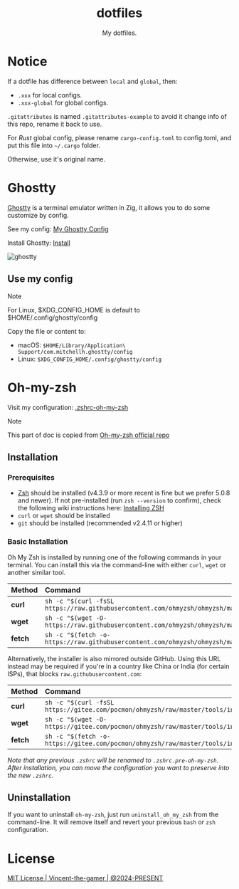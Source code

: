 <h1 align="center">dotfiles</h1>
<p align="center">My dotfiles.</p>

# Notice
If a dotfile has difference between `local` and `global`, then:
- `.xxx` for local configs.
- `.xxx-global` for global configs.

`.gitattributes` is named `.gitattributes-example` to avoid it change info of this repo, rename it back to use.

For *Rust* global config, please rename `cargo-config.toml` to config.toml, and put this file into `~/.cargo` folder.

Otherwise, use it's original name.

# Ghostty

[Ghostty](https://github.com/ghostty-org/ghostty) is a terminal emulator written in Zig, it allows you to do some customize by config.

See my config: [My Ghostty Config](./ghostty/config)

Install Ghostty: [Install](https://ghostty.org/docs/install/binary)

![ghostty](./assets/ghostty.png)

## Use my config

> [!NOTE]
> For Linux, $XDG_CONFIG_HOME is default to $HOME/.config/ghostty/config

Copy the file or content to:

- macOS: `$HOME/Library/Application\ Support/com.mitchellh.ghostty/config`
- Linux: `$XDG_CONFIG_HOME/.config/ghostty/config`

# Oh-my-zsh

Visit my configuration: [.zshrc-oh-my-zsh](https://github.com/Vincent-the-gamer/dotfiles/blob/main/zsh/.zshrc-oh-my-zsh)

> [!NOTE]
> This part of doc is copied from [Oh-my-zsh official repo](https://github.com/ohmyzsh/ohmyzsh)

## Installation

### Prerequisites

- [Zsh](https://www.zsh.org) should be installed (v4.3.9 or more recent is fine but we prefer 5.0.8 and newer). If not pre-installed (run `zsh --version` to confirm), check the following wiki instructions here: [Installing ZSH](https://github.com/ohmyzsh/ohmyzsh/wiki/Installing-ZSH)
- `curl` or `wget` should be installed
- `git` should be installed (recommended v2.4.11 or higher)

### Basic Installation

Oh My Zsh is installed by running one of the following commands in your terminal. You can install this via the command-line with either `curl`, `wget` or another similar tool.

| Method    | Command                                                                                           |
| :-------- | :------------------------------------------------------------------------------------------------ |
| **curl**  | `sh -c "$(curl -fsSL https://raw.githubusercontent.com/ohmyzsh/ohmyzsh/master/tools/install.sh)"` |
| **wget**  | `sh -c "$(wget -O- https://raw.githubusercontent.com/ohmyzsh/ohmyzsh/master/tools/install.sh)"`   |
| **fetch** | `sh -c "$(fetch -o- https://raw.githubusercontent.com/ohmyzsh/ohmyzsh/master/tools/install.sh)"` |

Alternatively, the installer is also mirrored outside GitHub. Using this URL instead may be required if you're in a country like China or India (for certain ISPs), that blocks `raw.githubusercontent.com`:

| Method    | Command                                                                                           |
| :-------- | :------------------------------------------------------------------------------------------------ |
| **curl**  | `sh -c "$(curl -fsSL https://gitee.com/pocmon/ohmyzsh/raw/master/tools/install.sh)"`                                                 |
| **wget**  | `sh -c "$(wget -O- https://gitee.com/pocmon/ohmyzsh/raw/master/tools/install.sh)"`                                                   |
| **fetch** | `sh -c "$(fetch -o- https://gitee.com/pocmon/ohmyzsh/raw/master/tools/install.sh)"`                                                 |

_Note that any previous `.zshrc` will be renamed to `.zshrc.pre-oh-my-zsh`. After installation, you can move the configuration you want to preserve into the new `.zshrc`._

## Uninstallation

If you want to uninstall `oh-my-zsh`, just run `uninstall_oh_my_zsh` from the command-line. It will remove itself and revert your previous `bash` or `zsh` configuration.

# License
[MIT License | Vincent-the-gamer | @2024-PRESENT](./LICENSE)
